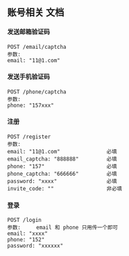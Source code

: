 ## 账号相关 文档

#### 发送邮箱验证码
``` 
POST /email/captcha  
参数:    
email: "11@1.com"
```
 
 
#### 发送手机验证码
```
POST /phone/captcha  
参数:   
phone: "157xxx"
```
 
#### 注册
```
POST /register  
参数:  
email: "11@1.com"               必填  
email_captcha: "888888"         必填  
phone: "157"                    必填    
phone_captcha: "666666"         必填   
password: "xxxx"                必填
invite_code: ""                 非必填
```

#### 登录
```
POST /login
参数:     email 和 phone 只用传一个即可
email: "xxxx"           
phone: "152"
password: "xxxxxx"  
```
